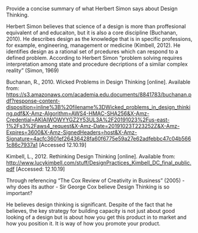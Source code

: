 Provide a concise summary of what Herbert Simon says about Design Thinking.

Herbert Simon believes that science of a design is more than proffesional equivalent of and educaiton, but it is also a core 
discipline (Buchanan, 2010). He describes design as the knowledge that is in specific professions, for example, engineering, 
management or medicine (Kimbell, 2012). He identifies design as a rational set of prcedures which can respond to a defined 
problem. According to Herbert Simon “problem solving requires interpretation among state and procedure decriptions of a 
similar complex reality” (Simon, 1969)



Buchanan, R., 2010. Wicked Problems in Design Thinking [online]. Available from: 
https://s3.amazonaws.com/academia.edu.documents/8841783/buchanan.pdf?response-content-disposition=inline%3B%20filename%3DWicked_problems_in_design_thinking.pdf&X-Amz-Algorithm=AWS4-HMAC-SHA256&X-Amz-Credential=AKIAIWOWYYGZ2Y53UL3A%2F20191023%2Fus-east-1%2Fs3%2Faws4_request&X-Amz-Date=20191023T223252Z&X-Amz-Expires=3600&X-Amz-SignedHeaders=host&X-Amz-Signature=4acfc3601ef26436428fa60f6775e59a27e62adfebbc47c04b5661c86c7937a1 
[Accessed 12.10.19]


Kimbell, L., 2012. Rethinking Design Thinking  [online]. Available from:
http://www.lucykimbell.com/stuff/DesignPractices_Kimbell_DC_final_public.pdf [Accessed: 12.10.19]




Through referencing “The Cox Review of Creativity in Business”
(2005) - why does its 
author - Sir George Cox believe Design Thinking is so important?

He believes design thinking is significant. Despite of the fact that he believes, the key strategy for building capacity is 
not just about good looking of a design but is about how you get  this product in to market and how you position it. It is 
way of how you promote your product.

